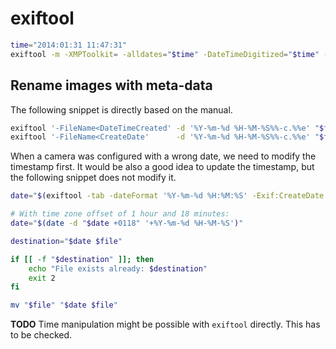 # exiftool

```bash
time="2014:01:31 11:47:31"
exiftool -m -XMPToolkit= -alldates="$time" -DateTimeDigitized="$time" -ModifyDate= file.jpg
```

## Rename images with meta-data

The following snippet is directly based on the manual.

```bash
exiftool '-FileName<DateTimeCreated' -d '%Y-%m-%d %H-%M-%S%%-c.%%e' "$file"
exiftool '-FileName<CreateDate'      -d '%Y-%m-%d %H-%M-%S%%-c.%%e' "$file"
```

When a camera was configured with a wrong date, we need to modify the timestamp first.
It would be also a good idea to update the timestamp, but the following snippet does not modify it.

```bash
date="$(exiftool -tab -dateFormat '%Y-%m-%d %H:%M:%S' -Exif:CreateDate "$file" | cut -f 2)"

# With time zone offset of 1 hour and 18 minutes:
date="$(date -d "$date +0118" '+%Y-%m-%d %H-%M-%S')"

destination="$date $file"

if [[ -f "$destination" ]]; then
    echo "File exists already: $destination"
    exit 2
fi

mv "$file" "$date $file"
```

**TODO**
Time manipulation might be possible with `exiftool` directly.
This has to be checked.
